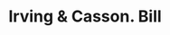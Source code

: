---
doi: 10.7916/D8RJ5WJ6
date_other: '1880'
date_other_textual: 1880-1889
form: printed ephemera
genre:
- Invoices
name:
- Irving & Casson
object_in_context_url: https://biggert.cul.columbia.edu/items/view/ave_biggert_00394
subject_hierarchical_geographic:
- Boston, Massachusetts, United States
subject_name:
- Irving & Casson
title: Irving & Casson. Bill
sort_title: Irving & Casson. Bill
call_number: ave_biggert_00394
coordinates:
- 42.35805555555556,-71.06361111111111
pid: ave_biggert_00394
identifiers: ave_biggert_00394
permalink: /biggert/ave_biggert_00394/
layout: iiif-image-page
---